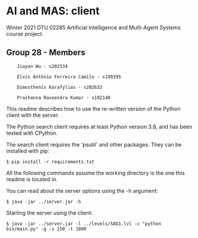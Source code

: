 # AI and MAS: client



Winter 2021 DTU 02285 Artificial Intelligence and Multi-Agent Systems course project.



## Group 28 - Members



        Jiayan Wu - s202534

        Elvis Antônio Ferreira Camilo - s190395

        Dimosthenis Karafylias - s202632

        Prashanna Raveendra Kumar - s192140



This readme describes how to use the re-written version of the Python client with the server. 



The Python search client requires at least Python version 3.8, and has been tested with CPython.



The search client requires the 'psutil' and other packages. They can be installed with pip:



    $ pip install -r requirements.txt



All the following commands assume the working directory is the one this readme is located in.



You can read about the server options using the -h argument:



    $ java -jar ../server.jar -h



Starting the server using the client: 



    $ java -jar ../server.jar -l ../levels/SAD1.lvl -c "python bin/main.py" -g -s 150 -t 1800

